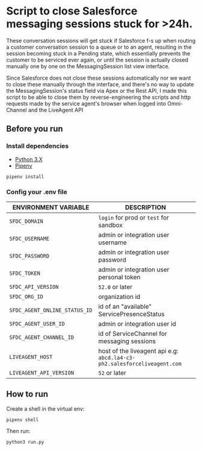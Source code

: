 # Script to close Salesforce messaging sessions stuck for >24h.

These conversation sessions will get stuck if Salesforce f-s up when routing a customer conversation session to a queue or to an agent, resulting in the session becoming stuck in a Pending state, which essentially prevents the customer to be serviced ever again, or until the session is actually closed manually one by one on the MessagingSession list view interface. 

Since Salesforce does not close these sessions automatically nor we want to close these manually through the interface, and there's no way to update the MessagingSession's status field via Apex or the Rest API, I made this script to be able to close them by reverse-engineering the scripts and http requests made by the service agent's browser when logged into Omni-Channel and the LiveAgent API

## Before you run

### Install dependencies
- [Python 3.X](https://www.python.org/downloads/)
- [Pipenv](https://pipenv.pypa.io/en/latest/)
```
pipenv install
```

### Config your .env file

| ENVIRONMENT VARIABLE          | DESCRIPTION                                                                 |
|-------------------------------|-----------------------------------------------------------------------------|
| `SFDC_DOMAIN`                 | `login` for prod or `test` for sandbox                                      |
| `SFDC_USERNAME`               | admin or integration user username                                          |
| `SFDC_PASSWORD`               | admin or integration user password                                          |
| `SFDC_TOKEN`                  | admin or integration user personal token                                    |
| `SFDC_API_VERSION`            | `52.0` or later                                                             |
| `SFDC_ORG_ID`                 | organization id                                                             |
| `SFDC_AGENT_ONLINE_STATUS_ID` | id of an "available" ServicePresenceStatus                                  |
| `SFDC_AGENT_USER_ID`          | admin or integration user id                                                |
| `SFDC_AGENT_CHANNEL_ID`       | id of ServiceChannel for messaging sessions                                 |
| `LIVEAGENT_HOST`              | host of the liveagent api e.g: `abcd.la4-c3-ph2.salesforceliveagent.com`    |
| `LIVEAGENT_API_VERSION`       | `52` or later                                                               |

## How to run

Create a shell in the virtual env:
```
pipenv shell
```

Then run:
```
python3 run.py
```
